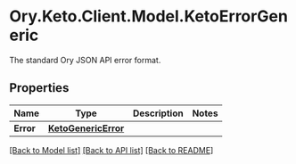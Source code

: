# Ory.Keto.Client.Model.KetoErrorGeneric
The standard Ory JSON API error format.

## Properties

Name | Type | Description | Notes
------------ | ------------- | ------------- | -------------
**Error** | [**KetoGenericError**](KetoGenericError.md) |  | 

[[Back to Model list]](../README.md#documentation-for-models) [[Back to API list]](../README.md#documentation-for-api-endpoints) [[Back to README]](../README.md)


